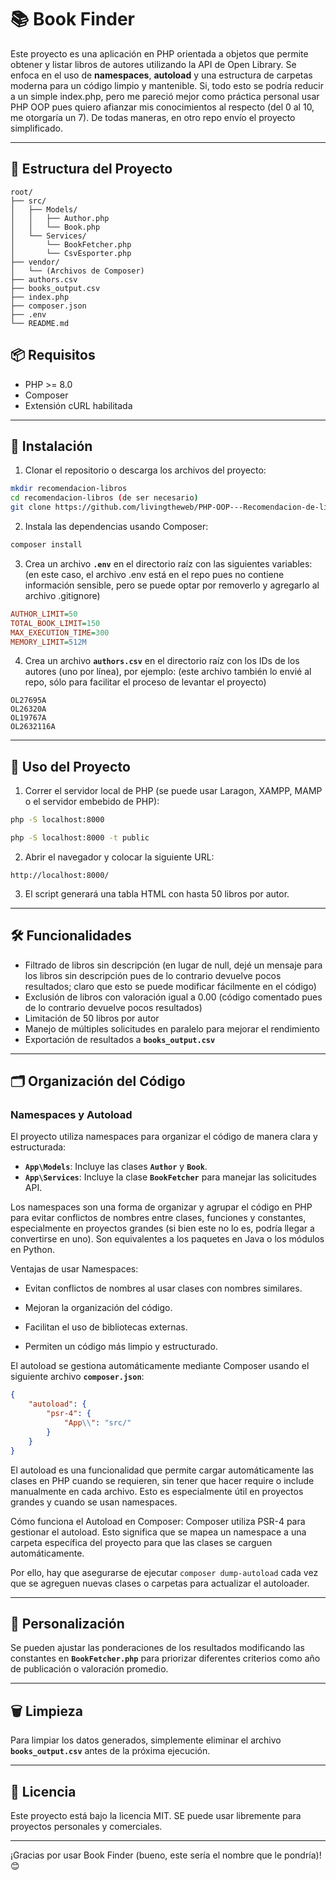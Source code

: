 # 📚 Book Finder

Este proyecto es una aplicación en PHP orientada a objetos que permite obtener y listar libros de autores utilizando la API de Open Library. Se enfoca en el uso de **namespaces**, **autoload** y una estructura de carpetas moderna para un código limpio y mantenible.
Si, todo esto se podría reducir a un simple index.php, pero me pareció mejor como práctica personal usar PHP OOP pues quiero afianzar mis conocimientos al respecto (del 0 al 10, me otorgaría un 7).
De todas maneras, en otro repo envío el proyecto simplificado.

---

## 📂 Estructura del Proyecto

```
root/
├── src/
│   ├── Models/
│   │   ├── Author.php
│   │   └── Book.php
│   └── Services/
│       └── BookFetcher.php
│       └── CsvEsporter.php
├── vendor/
│   └── (Archivos de Composer)
├── authors.csv
├── books_output.csv
├── index.php
├── composer.json
├── .env
└── README.md
```

## 📦 Requisitos

* PHP >= 8.0
* Composer
* Extensión cURL habilitada

---

## 🚀 Instalación

1. Clonar el repositorio o descarga los archivos del proyecto:

```bash
mkdir recomendacion-libros
cd recomendacion-libros (de ser necesario)
git clone https://github.com/livingtheweb/PHP-OOP---Recomendacion-de-libros-usando-API-de-openlibrary .
```

2. Instala las dependencias usando Composer:

```bash
composer install
```

3. Crea un archivo **`.env`** en el directorio raíz con las siguientes variables:
(en este caso, el archivo .env está en el repo pues no contiene información sensible, pero se puede optar por removerlo y agregarlo al archivo .gitignore)

```ini
AUTHOR_LIMIT=50
TOTAL_BOOK_LIMIT=150
MAX_EXECUTION_TIME=300
MEMORY_LIMIT=512M
```

4. Crea un archivo **`authors.csv`** en el directorio raíz con los IDs de los autores (uno por línea), por ejemplo:
(este archivo también lo envié al repo, sólo para facilitar el proceso de levantar el proyecto)

```
OL27695A
OL26320A
OL19767A
OL2632116A
```

---

## 📜 Uso del Proyecto

1. Correr el servidor local de PHP (se puede usar Laragon, XAMPP, MAMP o el servidor embebido de PHP):

```bash
php -S localhost:8000
```
```bash
php -S localhost:8000 -t public
```

2. Abrir el navegador y colocar la siguiente URL:

```
http://localhost:8000/
```

3. El script generará una tabla HTML con hasta 50 libros por autor.

---

## 🛠️ Funcionalidades

* Filtrado de libros sin descripción (en lugar de null, dejé un mensaje para los libros sin descripción pues de lo contrario devuelve pocos resultados; claro que esto se puede modificar fácilmente en el código)
* Exclusión de libros con valoración igual a 0.00 (código comentado pues de lo contrario devuelve pocos resultados)
* Limitación de 50 libros por autor
* Manejo de múltiples solicitudes en paralelo para mejorar el rendimiento
* Exportación de resultados a **`books_output.csv`**

---

## 🗂️ Organización del Código

### Namespaces y Autoload

El proyecto utiliza namespaces para organizar el código de manera clara y estructurada:

* **`App\Models`**: Incluye las clases **`Author`** y **`Book`**.
* **`App\Services`**: Incluye la clase **`BookFetcher`** para manejar las solicitudes API.

Los namespaces son una forma de organizar y agrupar el código en PHP para evitar conflictos de nombres entre clases, funciones y constantes, especialmente en proyectos grandes (si bien este no lo es, podría llegar a convertirse en uno). Son equivalentes a los paquetes en Java o los módulos en Python.

Ventajas de usar Namespaces:

* Evitan conflictos de nombres al usar clases con nombres similares.

* Mejoran la organización del código.

* Facilitan el uso de bibliotecas externas.

* Permiten un código más limpio y estructurado.

El autoload se gestiona automáticamente mediante Composer usando el siguiente archivo **`composer.json`**:

```json
{
    "autoload": {
        "psr-4": {
            "App\\": "src/"
        }
    }
}
```
El autoload es una funcionalidad que permite cargar automáticamente las clases en PHP cuando se requieren, sin tener que hacer require o include manualmente en cada archivo. Esto es especialmente útil en proyectos grandes y cuando se usan namespaces.

Cómo funciona el Autoload en Composer:
Composer utiliza PSR-4 para gestionar el autoload. Esto significa que se mapea un namespace a una carpeta específica del proyecto para que las clases se carguen automáticamente.

Por ello, hay que asegurarse de ejecutar `composer dump-autoload` cada vez que se agreguen nuevas clases o carpetas para actualizar el autoloader.

---

## 📝 Personalización

Se pueden ajustar las ponderaciones de los resultados modificando las constantes en **`BookFetcher.php`** para priorizar diferentes criterios como año de publicación o valoración promedio.

---

## 🗑️ Limpieza

Para limpiar los datos generados, simplemente eliminar el archivo **`books_output.csv`** antes de la próxima ejecución.

---

## 📄 Licencia

Este proyecto está bajo la licencia MIT. SE puede usar libremente para proyectos personales y comerciales.

---

¡Gracias por usar Book Finder (bueno, este sería el nombre que le pondría)! 😊
